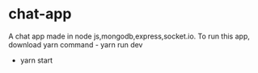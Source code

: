 # chat-app

A chat app made in node js,mongodb,express,socket.io.
To run this app, download yarn
command - yarn run dev
- yarn start

